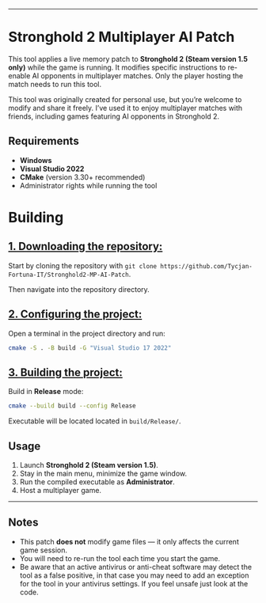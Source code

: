 
---

# Stronghold 2 Multiplayer AI Patch

This tool applies a live memory patch to **Stronghold 2 (Steam version 1.5 only)** while the game is running. It modifies specific instructions to re-enable AI opponents in multiplayer matches. Only the player hosting the match needs to run this tool.

This tool was originally created for personal use, but you’re welcome to modify and share it freely. I’ve used it to enjoy multiplayer matches with friends, including games featuring AI opponents in Stronghold 2.

## Requirements

* **Windows**
* **Visual Studio 2022**
* **CMake** (version 3.30+ recommended)
* Administrator rights while running the tool

# Building

## <ins>**1. Downloading the repository:**</ins>

Start by cloning the repository with `git clone https://github.com/Tycjan-Fortuna-IT/Stronghold2-MP-AI-Patch`.

Then navigate into the repository directory.

## <ins>**2. Configuring the project:**</ins>

Open a terminal in the project directory and run:

```bash
cmake -S . -B build -G "Visual Studio 17 2022"
```

## <ins>**3. Building the project:**</ins>
Build in **Release** mode:

```bash
cmake --build build --config Release
```

Executable will be located located in `build/Release/`.

## Usage

1. Launch **Stronghold 2 (Steam version 1.5)**.
2. Stay in the main menu, minimize the game window.
3. Run the compiled executable as **Administrator**.
4. Host a multiplayer game.

---

## Notes
* This patch **does not** modify game files — it only affects the current game session.
* You will need to re-run the tool each time you start the game.
* Be aware that an active antivirus or anti-cheat software may detect the tool as a false positive, in that case you may need to add an exception for the tool in your antivirus settings. If you feel unsafe just look at the code.
